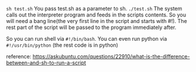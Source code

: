 `sh test.sh`
You pass test.sh as a parameter to sh.
`./test.sh`
The system calls out the interpreter program and feeds in the scripts contents.
So you will need a bang line(the very first line in the script and starts with #!). The rest part of the script will be passed to the program immediately after.

So you can run shell via `#!/bin/bash`. You can even run python via `#!/usr/bin/python` (the rest code is in python)

reference: https://askubuntu.com/questions/22910/what-is-the-difference-between-and-sh-to-run-a-script
